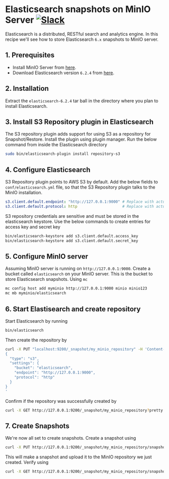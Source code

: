 # Elasticsearch snapshots on MinIO Server [![Slack](https://slack.min.io/slack?type=svg)](https://slack.min.io)

Elasticsearch is a distributed, RESTful search and analytics engine. In this recipe we'll see how to store Elasticsearch `6.x` snapshots to MinIO server.

## 1. Prerequisites

- Install MinIO Server from [here](https://docs.min.io/docs/minio-quickstart-guide).
- Download Elasticsearch version `6.2.4` from [here](https://www.elastic.co/downloads/elasticsearch).

## 2. Installation

Extract the `elasticsearch-6.2.4` tar ball in the directory where you plan to install Elasticsearch.

## 3. Install S3 Repository plugin in Elasticsearch

The S3 repository plugin adds support for using S3 as a repository for Snapshot/Restore. Install the plugin using plugin manager. Run the below command from inside the Elasticsearch directory

```sh
sudo bin/elasticsearch-plugin install repository-s3
```

## 4. Configure Elasticsearch

S3 Repository plugin points to AWS S3 by default. Add the below fields to `conf/elasticsearch.yml` file, so that the S3 Repository plugin talks to the MinIO installation.

```yaml
s3.client.default.endpoint: "http://127.0.0.1:9000" # Replace with actual MinIO server endpoint
s3.client.default.protocol: http                    # Replace with actual protocol (http/https)
```

S3 repository credentials are sensitive and must be stored in the elasticsearch keystore. Use the below commands to create entries for access key and secret key

```sh
bin/elasticsearch-keystore add s3.client.default.access_key
bin/elasticsearch-keystore add s3.client.default.secret_key
```

## 5. Configure MinIO server

Assuming MinIO server is running on `http://127.0.0.1:9000`. Create a bucket called `elasticsearch` on your MinIO server. This is the bucket to store Elasticsearch snapshots. Using `mc`

```sh
mc config host add myminio http://127.0.0.1:9000 minio minio123
mc mb myminio/elasticsearch
```

## 6. Start Elastisearch and create repository

Start Elasticsearch by running

```sh
bin/elasticsearch
```

Then create the repository by

```sh
curl -X PUT "localhost:9200/_snapshot/my_minio_repository" -H 'Content-Type: application/json' -d'
{
  "type": "s3",
  "settings": {
    "bucket": "elasticsearch",
    "endpoint": "http://127.0.0.1:9000",
    "protocol": "http"
  }
}
'
```

Confirm if the repository was successfully created by

```sh
curl -X GET http://127.0.0.1:9200/_snapshot/my_minio_repository?pretty
```

## 7. Create Snapshots

We're now all set to create snapshots. Create a snapshot using

```sh
curl -X PUT http://127.0.0.1:9200/_snapshot/my_minio_repository/snapshot_1/\?wait_for_completion=true
```

This will make a snapshot and upload it to the MinIO repository we just created. Verify using 

```sh
curl -X GET http://127.0.0.1:9200/_snapshot/my_minio_repository/snapshot_1/
```
